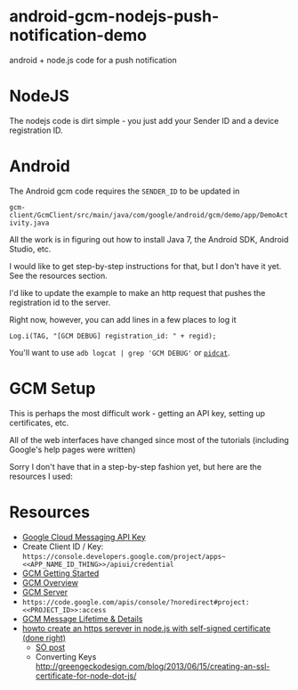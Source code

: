android-gcm-nodejs-push-notification-demo
=========================================

android + node.js code for a push notification

NodeJS
======

The nodejs code is dirt simple - you just add your Sender ID and a device registration ID.

Android
=======

The Android gcm code requires the `SENDER_ID` to be updated in

`gcm-client/GcmClient/src/main/java/com/google/android/gcm/demo/app/DemoActivity.java`

All the work is in figuring out how to install Java 7,
the Android SDK, Android Studio, etc.

I would like to get step-by-step instructions for that,
but I don't have it yet. See the resources section.

I'd like to update the example to make an http request that pushes the
registration id to the server.

Right now, however, you can add lines in a few places to log it

`Log.i(TAG, "[GCM DEBUG] registration_id: " + regid);`

You'll want to use `adb logcat | grep 'GCM DEBUG'`
or  [`pidcat`](https://github.com/JakeWharton/pidcat).

GCM Setup
=========

This is perhaps the most difficult work - getting an API key,
setting up certificates, etc.

All of the web interfaces have changed since most of the tutorials
(including Google's help pages were written)

Sorry I don't have that in a step-by-step fashion yet, but here are the resources I used:

Resources
=========

  * [Google Cloud Messaging API Key](https://support.google.com/googleplay/android-developer/answer/2663268?hl=en#)
  * Create Client ID / Key: `https://console.developers.google.com/project/apps~<<APP_NAME_ID_THING>>/apiui/credential`
  * [GCM Getting Started](http://developer.android.com/google/gcm/gs.html)
  * [GCM Overview](http://developer.android.com/google/gcm/gcm.html#senderid)
  * [GCM Server](http://developer.android.com/google/gcm/server.html#params)
  * `https://code.google.com/apis/console/?noredirect#project:<<PROJECT_ID>>:access`
  * [GCM Message Lifetime & Details](http://developer.android.com/google/gcm/adv.html)
  * [howto create an https serever in node.js with self-signed certificate (done right)](https://github.com/coolaj86/nodejs-self-signed-certificate-example)
    * [SO post](http://stackoverflow.com/a/24749608/151312)
    * Converting Keys <http://greengeckodesign.com/blog/2013/06/15/creating-an-ssl-certificate-for-node-dot-js/>

